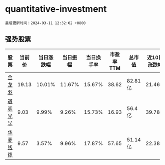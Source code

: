 # quantitative-investment

`最后更新时间：2024-03-11 12:32:02 +0800`

## 强势股票

|股票|当前价|当日涨跌幅|当日振幅|当日换手率|市盈率TTM|总市值|近10日涨跌幅|
|----|----|----|----|----|----|----|----|
|[金龙羽](https://xueqiu.com/S/SZ002882)|19.13|10.01%|11.67%|15.67%|38.62|82.81亿|21.46%|
|[道明光学](https://xueqiu.com/S/SZ002632)|9.03|9.99%|9.26%|15.73%|16.93|56.4亿|39.78%|
|[华菱线缆](https://xueqiu.com/S/SZ001208)|9.57|3.57%|9.96%|17.87%|57.65|51.14亿|22.38%|
